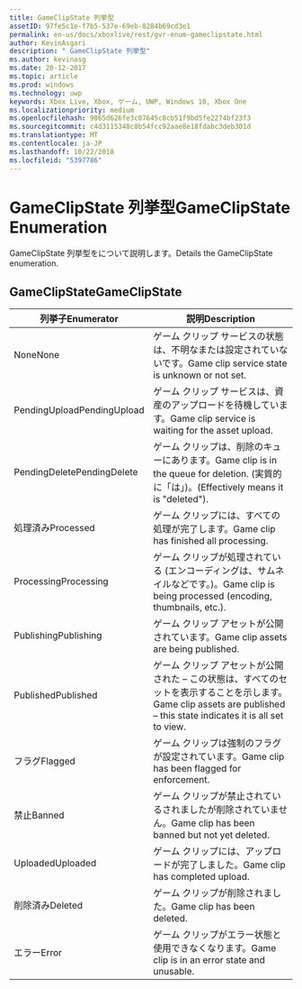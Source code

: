 ```yaml
---
title: GameClipState 列挙型
assetID: 97fe5c1e-f7b5-537e-69eb-8284b69cd3e1
permalink: en-us/docs/xboxlive/rest/gvr-enum-gameclipstate.html
author: KevinAsgari
description: " GameClipState 列挙型"
ms.author: kevinasg
ms.date: 20-12-2017
ms.topic: article
ms.prod: windows
ms.technology: uwp
keywords: Xbox Live, Xbox, ゲーム, UWP, Windows 10, Xbox One
ms.localizationpriority: medium
ms.openlocfilehash: 9865d626fe3c07645c8cb51f9bd5fe2274bf23f3
ms.sourcegitcommit: c4d3115348c8b54fcc92aae8e18fdabc3deb301d
ms.translationtype: MT
ms.contentlocale: ja-JP
ms.lasthandoff: 10/22/2018
ms.locfileid: "5397786"
---
```

# <a name="gameclipstate-enumeration"></a><span data-ttu-id="16758-104">GameClipState 列挙型</span><span class="sxs-lookup"><span data-stu-id="16758-104">GameClipState Enumeration</span></span>
<span data-ttu-id="16758-105">GameClipState 列挙型をについて説明します。</span><span class="sxs-lookup"><span data-stu-id="16758-105">Details the GameClipState enumeration.</span></span> 
<a id="ID4ET"></a>

 
## <a name="gameclipstate"></a><span data-ttu-id="16758-106">GameClipState</span><span class="sxs-lookup"><span data-stu-id="16758-106">GameClipState</span></span>
 
| <b><span data-ttu-id="16758-107">列挙子</span><span class="sxs-lookup"><span data-stu-id="16758-107">Enumerator</span></span></b>| <b><span data-ttu-id="16758-108">説明</span><span class="sxs-lookup"><span data-stu-id="16758-108">Description</span></span></b>| 
| --- | --- | 
| <span data-ttu-id="16758-109">None</span><span class="sxs-lookup"><span data-stu-id="16758-109">None</span></span> | <span data-ttu-id="16758-110">ゲーム クリップ サービスの状態は、不明なまたは設定されていないです。</span><span class="sxs-lookup"><span data-stu-id="16758-110">Game clip service state is unknown or not set.</span></span>| 
| <span data-ttu-id="16758-111">PendingUpload</span><span class="sxs-lookup"><span data-stu-id="16758-111">PendingUpload</span></span> | <span data-ttu-id="16758-112">ゲーム クリップ サービスは、資産のアップロードを待機しています。</span><span class="sxs-lookup"><span data-stu-id="16758-112">Game clip service is waiting for the asset upload.</span></span>| 
| <span data-ttu-id="16758-113">PendingDelete</span><span class="sxs-lookup"><span data-stu-id="16758-113">PendingDelete</span></span> | <span data-ttu-id="16758-114">ゲーム クリップは、削除のキューにあります。</span><span class="sxs-lookup"><span data-stu-id="16758-114">Game clip is in the queue for deletion.</span></span> <span data-ttu-id="16758-115">(実質的に「は」)。</span><span class="sxs-lookup"><span data-stu-id="16758-115">(Effectively means it is "deleted").</span></span>| 
| <span data-ttu-id="16758-116">処理済み</span><span class="sxs-lookup"><span data-stu-id="16758-116">Processed</span></span> | <span data-ttu-id="16758-117">ゲーム クリップには、すべての処理が完了します。</span><span class="sxs-lookup"><span data-stu-id="16758-117">Game clip has finished all processing.</span></span>| 
| <span data-ttu-id="16758-118">Processing</span><span class="sxs-lookup"><span data-stu-id="16758-118">Processing</span></span>| <span data-ttu-id="16758-119">ゲーム クリップが処理されている (エンコーディングは、サムネイルなどです。)。</span><span class="sxs-lookup"><span data-stu-id="16758-119">Game clip is being processed (encoding, thumbnails, etc.).</span></span>| 
| <span data-ttu-id="16758-120">Publishing</span><span class="sxs-lookup"><span data-stu-id="16758-120">Publishing</span></span>| <span data-ttu-id="16758-121">ゲーム クリップ アセットが公開されています。</span><span class="sxs-lookup"><span data-stu-id="16758-121">Game clip assets are being published.</span></span>| 
| <span data-ttu-id="16758-122">Published</span><span class="sxs-lookup"><span data-stu-id="16758-122">Published</span></span>| <span data-ttu-id="16758-123">ゲーム クリップ アセットが公開された – この状態は、すべてのセットを表示することを示します。</span><span class="sxs-lookup"><span data-stu-id="16758-123">Game clip assets are published – this state indicates it is all set to view.</span></span>| 
| <span data-ttu-id="16758-124">フラグ</span><span class="sxs-lookup"><span data-stu-id="16758-124">Flagged</span></span>| <span data-ttu-id="16758-125">ゲーム クリップは強制のフラグが設定されています。</span><span class="sxs-lookup"><span data-stu-id="16758-125">Game clip has been flagged for enforcement.</span></span>| 
| <span data-ttu-id="16758-126">禁止</span><span class="sxs-lookup"><span data-stu-id="16758-126">Banned</span></span>| <span data-ttu-id="16758-127">ゲーム クリップが禁止されているされましたが削除されていません。</span><span class="sxs-lookup"><span data-stu-id="16758-127">Game clip has been banned but not yet deleted.</span></span>| 
| <span data-ttu-id="16758-128">Uploaded</span><span class="sxs-lookup"><span data-stu-id="16758-128">Uploaded</span></span>| <span data-ttu-id="16758-129">ゲーム クリップには、アップロードが完了しました。</span><span class="sxs-lookup"><span data-stu-id="16758-129">Game clip has completed upload.</span></span>| 
| <span data-ttu-id="16758-130">削除済み</span><span class="sxs-lookup"><span data-stu-id="16758-130">Deleted</span></span>| <span data-ttu-id="16758-131">ゲーム クリップが削除されました。</span><span class="sxs-lookup"><span data-stu-id="16758-131">Game clip has been deleted.</span></span>| 
| <span data-ttu-id="16758-132">エラー</span><span class="sxs-lookup"><span data-stu-id="16758-132">Error</span></span>| <span data-ttu-id="16758-133">ゲーム クリップがエラー状態と使用できなくなります。</span><span class="sxs-lookup"><span data-stu-id="16758-133">Game clip is in an error state and unusable.</span></span>| 
  
